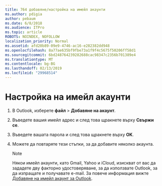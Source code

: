 ```yaml
---
title: 764 добавяне/настройка на имейл акаунти
ms.author: pdigia
author: pebaum
ms.date: 6/8/2018
ms.audience: ITPro
ms.topic: article
ROBOTS: NOINDEX, NOFOLLOW
localization_priority: Normal
ms.assetid: afd20b89-09e9-4746-ac16-e282382dd948
ms.openlocfilehash: 8a77ae635bf9fbe73a1f9f4c5675f50206ff58d1
ms.sourcegitcommit: 6bd248764239282688cac98347c2356b701389e4
ms.translationtype: MT
ms.contentlocale: bg-BG
ms.lasthandoff: 02/13/2019
ms.locfileid: "29968514"
---
```

# <a name="setup-email-accounts"></a>Настройка на имейл акаунти

1. В Outlook, изберете **файл** \> **Добавяне на акаунт**.
    
2. Въведете вашия имейл адрес и след това щракнете върху **Свържи се**.
    
3. Въведете вашата парола и след това щракнете върху **OK**.
    
4. Можете да повтаряте тези стъпки, за да добавите няколко акаунта.
    
    > [!NOTE]
    > Някои имейл акаунти, като Gmail, Yahoo и iCloud, изискват от вас да зададете дву факторно удостоверяване, за да използвате Outlook, за да изпращате и получавате e-mail. За повече информация вижте [Добавяне на имейл акаунт за Outlook](https://support.office.com/article/6e27792a-9267-4aa4-8bb6-c84ef146101b.aspx). 
  

